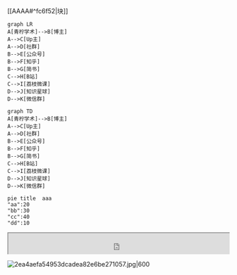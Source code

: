 [[AAAA#^fc6f52|块]]  
  


```mermaid
graph LR
A[青柠学术]-->B[博主]
A-->C[Up主]
A-->D[社群]
B-->E[公众号]
B-->F[知乎]
B-->G[简书]
C-->H[B站]
C-->I[荔枝微课]
D-->J[知识星球]
D-->K[微信群]
```
```mermaid
graph TD
A[青柠学术]-->B[博主]
A-->C[Up主]
A-->D[社群]
B-->E[公众号]
B-->F[知乎]
B-->G[简书]
C-->H[B站]
C-->I[荔枝微课]
D-->J[知识星球]
D-->K[微信群]
```

```mermaid
pie title  aaa
"aa":20
"bb":30
"cc":40
"dd":10
```


<div style=" width: 100%; height:50;overflow: hidden; "><iframe src="https://widget.pkmer.cn/free/YearTimeline?user=a2e5899e-975e-4457-afd4-ec3ff7dcbc90&" allow="fullscreen" style=" height: 100%; width: 100%;"></iframe></div>

![2ea4aefa54953dcadea82e6be271057.jpg|600](https://fig-1321973591.cos.ap-nanjing.myqcloud.com/2ea4aefa54953dcadea82e6be271057.jpg)
